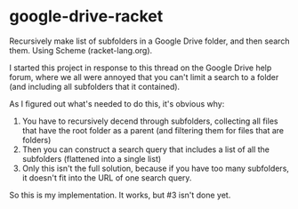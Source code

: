 # google-drive-racket
Recursively make list of subfolders in a Google Drive folder, and then search them. Using Scheme (racket-lang.org).

I started this project in response to this thread on the Google Drive help forum, where we all were annoyed that you can't limit a search to a folder (and including all subfolders that it contained).

As I figured out what's needed to do this, it's obvious why:

1. You have to recursively decend through subfolders, collecting all files that have the root folder as a parent (and filtering them for files that are folders)
2. Then you can construct a search query that includes a list of all the subfolders (flattened into a single list)
3. Only this isn't the full solution, because if you have too many subfolders, it doesn't fit into the URL of one search query.

So this is my implementation. It works, but #3 isn't done yet.
